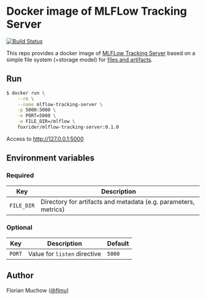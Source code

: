 # Docker image of MLFLow Tracking Server

[![Build Status](https://travis-ci.org/flmu/mlflow-tracking-server.svg?branch=master)](https://travis-ci.org/flmu/mlflow-tracking-server)

This repo provides a docker image of [MLFLow Tracking Server](https://www.mlflow.org/docs/latest/tracking.html) based on a simple file system (=storage model) for [files and artifacts](https://www.mlflow.org/docs/latest/tracking.html#storage).

## Run

```bash
$ docker run \
    --rm \
    --name mlflow-tracking-server \
    -p 5000:5000 \
    -e PORT=5000 \
    -e FILE_DIR=/mlflow \
    foxrider/mlflow-tracking-server:0.1.0
```

Access to http://127.0.0.1:5000

## Environment variables

### Required

|Key|Description|
|---|---|
|`FILE_DIR`|Directory for artifacts and metadata (e.g. parameters, metrics)|

### Optional

|Key|Description|Default|
|---|---|---|
|`PORT`|Value for `listen` directive|`5000`|

## Author

Florian Muchow ([@flmu](https://github.com/flmu))
